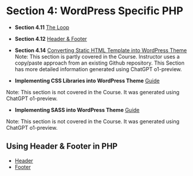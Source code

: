 # Section 4: WordPress Specific PHP

- **Section 4.11** [The Loop](/docs/md/php_loops_and_wordpress.md)

- **Section 4.12** [Header & Footer](/docs/md/PHP_WordPress_Header_Footer.md)

- **Section 4.14** [Converting Static HTML Template into WordPress Theme](/docs/md/Converting_Static_HTML_Template_into_WordPress_Theme_Guide.md) Note: This section is partly covered in the Course. Instructor uses a copy/paste approach from an existing Github repository. This Section has more detailed information generated using ChatGPT o1-preview.

- **Implementing CSS Libraries into WordPress Theme** [Guide](/docs/md/Implementing_CSS_Libraries_into_WordPress_Theme_Guide.md)

Note: This section is not covered in the Course. It was generated using ChatGPT o1-preview.

- **Implementing SASS into WordPress Theme** [Guide](/docs/md/Using_SASS_in_WordPress_Theme_Development_Guide.md)

Note: This section is not covered in the Course. It was generated using ChatGPT o1-preview.

## Using Header & Footer in PHP

- [Header](/docs/lang/php/university-theme-php-files/header.php)
- [Footer](/docs/lang/php/university-theme-php-files/footer.php)